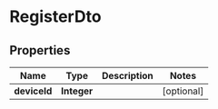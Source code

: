 
# RegisterDto

## Properties
Name | Type | Description | Notes
------------ | ------------- | ------------- | -------------
**deviceId** | **Integer** |  |  [optional]



